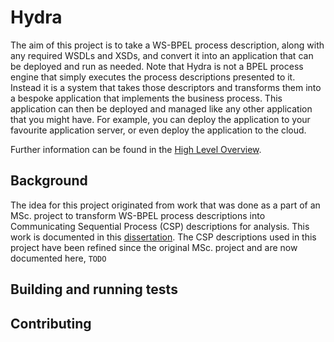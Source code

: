 # Hydra

The aim of this project is to take a WS-BPEL process description, along with any required WSDLs and XSDs, and convert it into an application that can be deployed and run as needed. Note that Hydra is not a BPEL process engine that simply executes the process descriptions presented to it. Instead it is a system that takes those descriptors and transforms them into a bespoke application that implements the business process. This application can then be deployed and managed like any other application that you might have. For example, you can deploy the application to your favourite application server, or even deploy the application to the cloud.

Further information can be found in the [High Level Overview](docs/high-level-overview.md).

## Background

The idea for this project originated from work that was done as a part of an MSc. project to transform WS-BPEL process descriptions into Communicating Sequential Process (CSP) descriptions for analysis. This work is documented in this [dissertation](https://drive.google.com/open?id=0B6e1QBk_n2I4QTZ3d0ZaVUFFVGs&authuser=0). The CSP descriptions used in this project have been refined since the original MSc. project and are now documented here, `TODO`

## Building and running tests


## Contributing